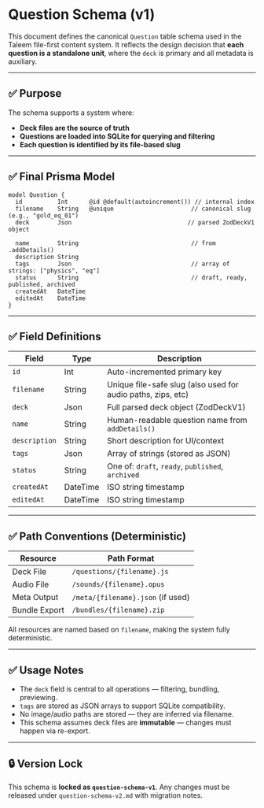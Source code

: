 # Question Schema (v1)

This document defines the canonical `Question` table schema used in the Taleem file-first content system. It reflects the design decision that **each question is a standalone unit**, where the `deck` is primary and all metadata is auxiliary.

---

## ✅ Purpose

The schema supports a system where:

* **Deck files are the source of truth**
* **Questions are loaded into SQLite for querying and filtering**
* **Each question is identified by its file-based slug**

---

## ✅ Final Prisma Model

```prisma
model Question {
  id          Int      @id @default(autoincrement()) // internal index
  filename    String   @unique                      // canonical slug (e.g., "gold_eq_01")
  deck        Json                                 // parsed ZodDeckV1 object

  name        String                                // from .addDetails()
  description String
  tags        Json                                  // array of strings: ["physics", "eq"]
  status      String                                // draft, ready, published, archived
  createdAt   DateTime
  editedAt    DateTime
}
```

---

## ✅ Field Definitions

| Field         | Type     | Description                                                  |
| ------------- | -------- | ------------------------------------------------------------ |
| `id`          | Int      | Auto-incremented primary key                                 |
| `filename`    | String   | Unique file-safe slug (also used for audio paths, zips, etc) |
| `deck`        | Json     | Full parsed deck object (ZodDeckV1)                          |
| `name`        | String   | Human-readable question name from `addDetails()`             |
| `description` | String   | Short description for UI/context                             |
| `tags`        | Json     | Array of strings (stored as JSON)                            |
| `status`      | String   | One of: `draft`, `ready`, `published`, `archived`            |
| `createdAt`   | DateTime | ISO string timestamp                                         |
| `editedAt`    | DateTime | ISO string timestamp                                         |

---

## ✅ Path Conventions (Deterministic)

| Resource      | Path Format                       |
| ------------- | --------------------------------- |
| Deck File     | `/questions/{filename}.js`        |
| Audio File    | `/sounds/{filename}.opus`         |
| Meta Output   | `/meta/{filename}.json` (if used) |
| Bundle Export | `/bundles/{filename}.zip`         |

All resources are named based on `filename`, making the system fully deterministic.

---

## ✅ Usage Notes

* The `deck` field is central to all operations — filtering, bundling, previewing.
* `tags` are stored as JSON arrays to support SQLite compatibility.
* No image/audio paths are stored — they are inferred via filename.
* This schema assumes deck files are **immutable** — changes must happen via re-export.

---

## 🔒 Version Lock

This schema is **locked as `question-schema-v1`**. Any changes must be released under `question-schema-v2.md` with migration notes.
